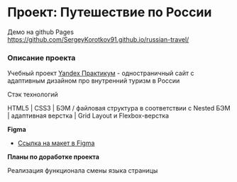 # Проект: Путешествие по России

Демо на github Pages https://github.com/SergeyKorotkov91.github.io/russian-travel/

### Описание проекта

Учебный проект [Yandex Практикум](https://practicum.yandex.ru/) - одностраничный сайт с адаптивным дизайном про внутренний туризм в России

Стэк технологий

HTML5 | CSS3 | БЭМ / файловая структура в соответствии с Nested БЭМ | адаптивная верстка | Grid Layout и Flexbox-верстка

**Figma**

* [Ссылка на макет в Figma](https://www.figma.com/file/5S2WSbEFL6awjVWJ0NWL8Q/Sprint-3_-Russia-_-desktop-mobile?node-id=28503%3A0)

**Планы по доработке проекта**

Реализация функционала смены языка страницы